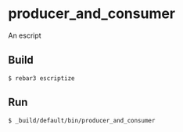 producer_and_consumer
=====

An escript

Build
-----

    $ rebar3 escriptize

Run
---

    $ _build/default/bin/producer_and_consumer
